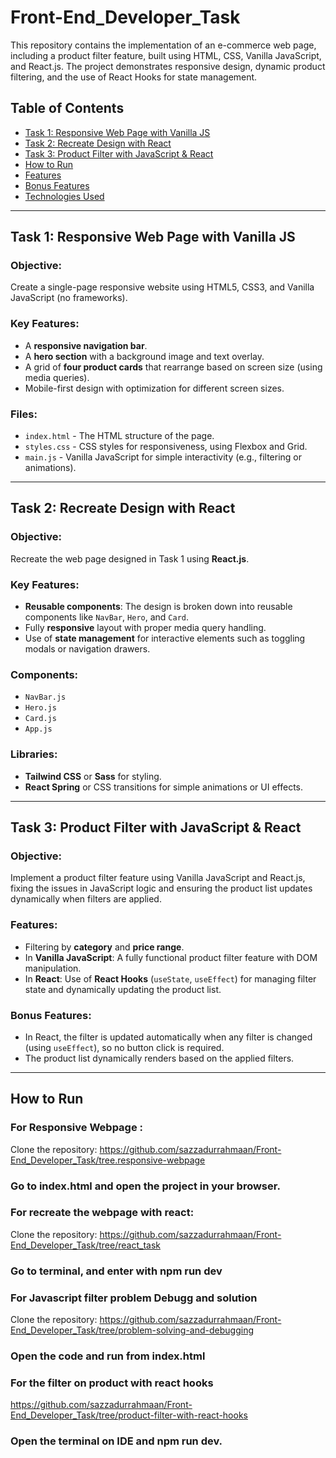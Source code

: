 # Front-End_Developer_Task
This repository contains the implementation of an e-commerce web page, including a product filter feature, built using HTML, CSS, Vanilla JavaScript, and React.js. The project demonstrates responsive design, dynamic product filtering, and the use of React Hooks for state management.
## Table of Contents
- [Task 1: Responsive Web Page with Vanilla JS](#task-1-responsive-web-page-with-vanilla-js)
- [Task 2: Recreate Design with React](#task-2-recreate-design-with-react)
- [Task 3: Product Filter with JavaScript & React](#task-3-product-filter-with-javascript--react)
- [How to Run](#how-to-run)
- [Features](#features)
- [Bonus Features](#bonus-features)
- [Technologies Used](#technologies-used)

---

## Task 1: Responsive Web Page with Vanilla JS

### Objective:
Create a single-page responsive website using HTML5, CSS3, and Vanilla JavaScript (no frameworks).

### Key Features:
- A **responsive navigation bar**.
- A **hero section** with a background image and text overlay.
- A grid of **four product cards** that rearrange based on screen size (using media queries).
- Mobile-first design with optimization for different screen sizes.

### Files:
- `index.html` - The HTML structure of the page.
- `styles.css` - CSS styles for responsiveness, using Flexbox and Grid.
- `main.js` - Vanilla JavaScript for simple interactivity (e.g., filtering or animations).

---

## Task 2: Recreate Design with React

### Objective:
Recreate the web page designed in Task 1 using **React.js**.

### Key Features:
- **Reusable components**: The design is broken down into reusable components like `NavBar`, `Hero`, and `Card`.
- Fully **responsive** layout with proper media query handling.
- Use of **state management** for interactive elements such as toggling modals or navigation drawers.

### Components:
- `NavBar.js`
- `Hero.js`
- `Card.js`
- `App.js`

### Libraries:
- **Tailwind CSS** or **Sass** for styling.
- **React Spring** or CSS transitions for simple animations or UI effects.

---

## Task 3: Product Filter with JavaScript & React

### Objective:
Implement a product filter feature using Vanilla JavaScript and React.js, fixing the issues in JavaScript logic and ensuring the product list updates dynamically when filters are applied.

### Features:
- Filtering by **category** and **price range**.
- In **Vanilla JavaScript**: A fully functional product filter feature with DOM manipulation.
- In **React**: Use of **React Hooks** (`useState`, `useEffect`) for managing filter state and dynamically updating the product list.

### Bonus Features:
- In React, the filter is updated automatically when any filter is changed (using `useEffect`), so no button click is required.
- The product list dynamically renders based on the applied filters.

---

## How to Run

### For Responsive Webpage :
Clone the repository:
https://github.com/sazzadurrahmaan/Front-End_Developer_Task/tree.responsive-webpage
### Go to index.html and open the project in your browser.

### For recreate the webpage with react:
Clone the repository:
https://github.com/sazzadurrahmaan/Front-End_Developer_Task/tree/react_task
### Go to terminal, and enter with npm run dev

### For Javascript filter problem Debugg and solution
Clone the repository:
https://github.com/sazzadurrahmaan/Front-End_Developer_Task/tree/problem-solving-and-debugging
### Open the code and run from index.html

### For the filter on product with react hooks
https://github.com/sazzadurrahmaan/Front-End_Developer_Task/tree/product-filter-with-react-hooks
### Open the terminal on IDE  and npm run dev.
